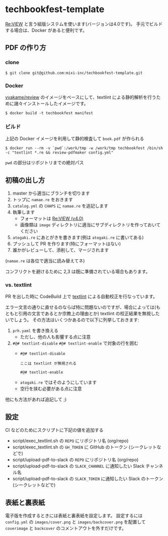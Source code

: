 # techbookfest-template

[Re:VIEW](https://github.com/kmuto/review) と言う組版システムを使います(バージョンは4.0です)。
手元でビルドする場合は、Docker があると便利です。

## PDF の作り方

### clone

```
$ git clone git@github.com:mixi-inc/techbookfest-template.git
```

### Docker

[vvakame/review](https://hub.docker.com/r/vvakame/review/) のイメージをベースにして、textlint による静的解析を行うために諸々インストールしたイメージです。

```
$ docker build -t techbookfest manifest
```

### ビルド

上記の Docker イメージを利用して静的検査して `book.pdf` が作られる

```
$ docker run --rm -v `pwd`:/work/tmp -w /work/tmp techbookfest /bin/sh -c "textlint *.re && review-pdfmaker config.yml"
```

`pwd` の部分はリポジトリまでの絶対パス

## 初稿の出し方

1. master から適当にブランチを切ります
2. トップに `namae.re` をおきます
3. `catalog.yml` の `CHAPS` に `namae.re` を追記します
4. 執筆します
    - フォーマットは [Re:VIEW (v4.0)](https://github.com/kmuto/review/tree/v4.0.0)
    - 画像類は `image` ディレクトリに適当にサブディレクトリを作っておいてください
5. `atogaki.re` にあとがきを書きます(例は `atogaki.re` に書いてある)
6. プッシュして PR を作ります(特にフォーマットはない)
7. 誰かがレビューして、添削して、マージされます

(`namae.re` は各位で適当に読み替えてネ)

コンフリクトを避けるために 2,3 は既に準備されている場合もあります。

### vs. textlint

PR を出した時に CodeBuild 上で [textlint](https://github.com/textlint/textlint) による自動校正を行なっています。

エラー文言の通りに直せるのならば特に問題ないのですが、場合によっては(もともと引用の文言であるとか宗教上の理由とか) textlint の校正結果を無視したいでしょう。
その方法はいくつかあるので以下に列挙しておきます:

1. `prh.yaml` を書き換える
    - ただし、他の人も影響する点に注意
2. `#@# textlint-disable` `#@# textlint-enable` で対象の行を囲む
    - ```
      #@# textlint-disable

      ここは textlint が無視される

      #@# textlint-enable
      ```
    - `atogaki.re` ではそのようにしています
    - 空行を挟む必要がある点に注意

他にも方法があれば追記して ;)

## 設定

CI などのためにスクリプトに下記の値を追加する

- script/exec_textlint.sh の `REPO` にリポジトリ名 (org/repo)
- script/exec_textlint.sh の `GH_TOKEN` に GitHub のトークン (シークレットなどで)
- script/upload-pdf-to-slack の `REPO` にリポジトリ名 (org/repo)
- script/upload-pdf-to-slack の `SLACK_CHANNEL` に通知したい Slack チャンネル名
- script/upload-pdf-to-slack の `SLACK_TOKEN` に通知したい Slack のトークン (シークレットなどで)

## 表紙と裏表紙

電子版を作成するときには表紙と裏表紙を設定します。
設定するには `config.yml` の `images/cover.png` と `images/backcover.png` を配置して `coverimage` と `backcover` のコメントアウトを外すだけです。
